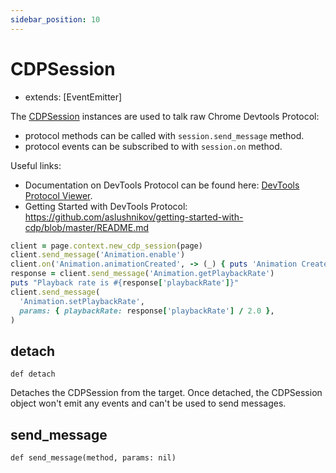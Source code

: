 ```yaml
---
sidebar_position: 10
---
```


# CDPSession

- extends: [EventEmitter]

The [CDPSession](./cdp_session) instances are used to talk raw Chrome Devtools Protocol:
- protocol methods can be called with `session.send_message` method.
- protocol events can be subscribed to with `session.on` method.

Useful links:
- Documentation on DevTools Protocol can be found here:
  [DevTools Protocol Viewer](https://chromedevtools.github.io/devtools-protocol/).
- Getting Started with DevTools Protocol:
  https://github.com/aslushnikov/getting-started-with-cdp/blob/master/README.md

```ruby
client = page.context.new_cdp_session(page)
client.send_message('Animation.enable')
client.on('Animation.animationCreated', -> (_) { puts 'Animation Created' })
response = client.send_message('Animation.getPlaybackRate')
puts "Playback rate is #{response['playbackRate']}"
client.send_message(
  'Animation.setPlaybackRate',
  params: { playbackRate: response['playbackRate'] / 2.0 },
)
```


## detach

```
def detach
```

Detaches the CDPSession from the target. Once detached, the CDPSession object won't emit any events and can't be used to
send messages.

## send_message

```
def send_message(method, params: nil)
```


